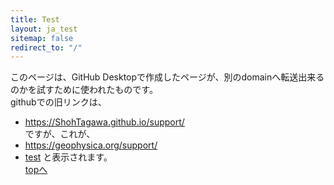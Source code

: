 ```yaml
---
title: Test
layout: ja_test
sitemap: false
redirect_to: "/"
---
```


このページは、GitHub Desktopで作成したページが、別のdomainへ転送出来るのかを試すために使われたものです。   
githubでの旧リンクは、   
- https://ShohTagawa.github.io/support/   
ですが、これが、   
- https://geophysica.org/support/
- [test](/support/howto)
と表示されます。   
[topへ](../index)